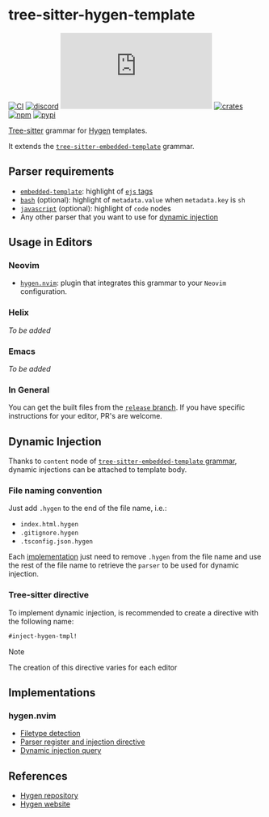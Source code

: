 # tree-sitter-hygen-template

[![CI][ci]](https://github.com/Hdoc1509/tree-sitter-hygen-template/actions/workflows/ci.yml)
[![discord][discord]](https://discord.gg/w7nTvsVJhm)
[![matrix][matrix]](https://matrix.to/#/#tree-sitter-chat:matrix.org)
[![crates][crates]](https://crates.io/crates/tree-sitter-hygen-template)
[![npm][npm]](https://www.npmjs.com/package/tree-sitter-hygen-template)
[![pypi][pypi]](https://pypi.org/project/tree-sitter-hygen-template)

[Tree-sitter](https://github.com/tree-sitter/tree-sitter) grammar for
[Hygen](https://www.hygen.io/) templates.

It extends the [`tree-sitter-embedded-template`][embedded-template] grammar.

## Parser requirements

- [`embedded-template`][embedded-template]: highlight of [`ejs`
  tags](https://github.com/mde/ejs?tab=readme-ov-file#tags)
- [`bash`](https://github.com/tree-sitter/tree-sitter-bash) (optional):
  highlight of `metadata.value` when `metadata.key` is `sh`
- [`javascript`](https://github.com/tree-sitter/tree-sitter-javascript)
  (optional): highlight of `code` nodes
- Any other parser that you want to use for [dynamic injection](#dynamic-injection)

## Usage in Editors

### Neovim

- [`hygen.nvim`](https://github.com/Hdoc1509/hygen.nvim): plugin that integrates
  this grammar to your `Neovim` configuration.

### Helix

_To be added_

<!--
TODO: add script to add this grammar to Helix configuration. see:
- https://docs.helix-editor.com/guides/adding_languages.html
- https://docs.helix-editor.com/languages.html
take reference from:
https://github.com/IndianBoy42/tree-sitter-just?tab=readme-ov-file#manual-installation-helix
-->

### Emacs

_To be added_

<!--
TODO: take reference from:
https://github.com/tree-sitter-perl/tree-sitter-perl?tab=readme-ov-file#emacs
-->

### In General

You can get the built files from the [`release` branch][release-branch]. If you
have specific instructions for your editor, PR's are welcome.

## Dynamic Injection

Thanks to `content` node of [`tree-sitter-embedded-template`
grammar][embedded-template-grammar], dynamic injections can be attached to
template body.

### File naming convention

Just add `.hygen` to the end of the file name, i.e.:

- `index.html.hygen`
- `.gitignore.hygen`
- `.tsconfig.json.hygen`

Each [implementation](#implementations) just need to remove `.hygen` from the
file name and use the rest of the file name to retrieve the `parser` to be
used for dynamic injection.

### Tree-sitter directive

To implement dynamic injection, is recommended to create a directive with the
following name:

```txt
#inject-hygen-tmpl!
```

> [!NOTE]
> The creation of this directive varies for each editor

## Implementations

### hygen.nvim

- [Filetype detection][hygen-nvim-filetype]
- [Parser register and injection directive][hygen-nvim-tree-sitter]
- [Dynamic injection query][hygen-nvim-injection-queries]

## References

- [Hygen repository](https://github.com/jondot/hygen)
- [Hygen website](https://www.hygen.io/)

[ci]: https://github.com/Hdoc1509/tree-sitter-hygen-template/actions/workflows/ci.yml/badge.svg
[discord]: https://img.shields.io/discord/1063097320771698699?logo=discord&label=discord
[matrix]: https://img.shields.io/matrix/tree-sitter-chat%3Amatrix.org?logo=matrix&label=matrix
[crates]: https://img.shields.io/crates/v/tree-sitter-hygen-template?logo=rust
[npm]: https://img.shields.io/npm/v/tree-sitter-hygen-template?logo=npm
[pypi]: https://img.shields.io/pypi/v/tree-sitter-hygen-template?logo=pypi&logoColor=ffd242
[embedded-template]: https://github.com/tree-sitter/tree-sitter-embedded-template
[embedded-template-grammar]: https://github.com/tree-sitter/tree-sitter-embedded-template/blob/master/grammar.js
[hygen-nvim-filetype]: https://github.com/Hdoc1509/hygen.nvim/blob/master/ftdetect/hygen.vim
[hygen-nvim-injection-queries]: https://github.com/Hdoc1509/hygen.nvim/blob/master/queries/hygen_template/injections.scm
[hygen-nvim-tree-sitter]: https://github.com/Hdoc1509/hygen.nvim/blob/master/lua/hygen/tree-sitter.lua
[release-branch]: https://github.com/Hdoc1509/tree-sitter-hygen-template/tree/release
